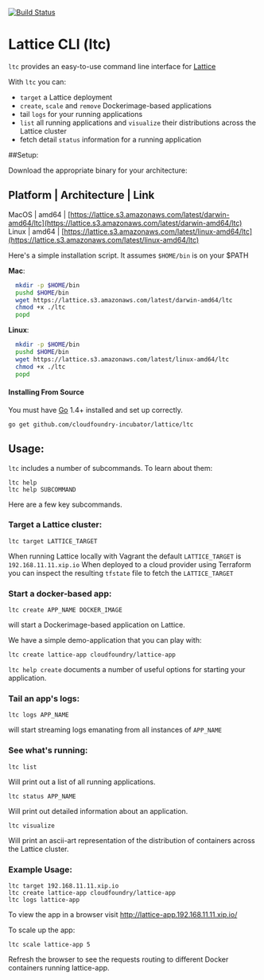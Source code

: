 [![Build Status](https://travis-ci.org/pivotal-cf-experimental/lattice-cli.svg?branch=master)](https://travis-ci.org/pivotal-cf-experimental/lattice-cli)

# Lattice CLI (ltc)

`ltc` provides an easy-to-use command line interface for [Lattice](https://github.com/pivotal-cf-experimental/lattice)

With `ltc` you can:

- `target` a Lattice deployment
- `create`, `scale` and `remove` Dockerimage-based applications
- tail `logs` for your running applications
- `list` all running applications and `visualize` their distributions across the Lattice cluster
- fetch detail `status` information for a running application

##Setup:

Download the appropriate binary for your architecture:

Platform | Architecture | Link
-------------------------------
MacOS | amd64 | [https://lattice.s3.amazonaws.com/latest/darwin-amd64/ltc](https://lattice.s3.amazonaws.com/latest/darwin-amd64/ltc)
Linux | amd64 | [https://lattice.s3.amazonaws.com/latest/linux-amd64/ltc](https://lattice.s3.amazonaws.com/latest/linux-amd64/ltc)

Here's a simple installation script.  It assumes `$HOME/bin` is on your $PATH

**Mac**:
```bash
  mkdir -p $HOME/bin
  pushd $HOME/bin
  wget https://lattice.s3.amazonaws.com/latest/darwin-amd64/ltc
  chmod +x ./ltc
  popd
```

**Linux**:
```bash
  mkdir -p $HOME/bin
  pushd $HOME/bin
  wget https://lattice.s3.amazonaws.com/latest/linux-amd64/ltc
  chmod +x ./ltc
  popd
```

#### Installing From Source

You must have [Go](https://golang.org) 1.4+ installed and set up correctly.

```
go get github.com/cloudfoundry-incubator/lattice/ltc
```

## Usage:

`ltc` includes a number of subcommands.  To learn about them:

```
ltc help
ltc help SUBCOMMAND
```

Here are a few key subcommands.

### Target a Lattice cluster:

```
ltc target LATTICE_TARGET
```

When running Lattice locally with Vagrant the default `LATTICE_TARGET` is `192.168.11.11.xip.io`
When deployed to a cloud provider using Terraform you can inspect the resulting `tfstate` file to fetch the `LATTICE_TARGET`

### Start a docker-based app:

```
ltc create APP_NAME DOCKER_IMAGE
```

will start a Dockerimage-based application on Lattice.

We have a simple demo-application that you can play with:

```
ltc create lattice-app cloudfoundry/lattice-app
```

`ltc help create` documents a number of useful options for starting your application.

### Tail an app's logs:

```
ltc logs APP_NAME
```

will start streaming logs emanating from all instances of `APP_NAME`

### See what's running:

```
ltc list
```

Will print out a list of all running applications.

```
ltc status APP_NAME
```

Will print out detailed information about an application.

```
ltc visualize
```

Will print an ascii-art representation of the distribution of containers across the Lattice cluster.

### Example Usage:

    ltc target 192.168.11.11.xip.io
    ltc create lattice-app cloudfoundry/lattice-app
    ltc logs lattice-app

To view the app in a browser visit http://lattice-app.192.168.11.11.xip.io/

To scale up the app:

    ltc scale lattice-app 5

Refresh the browser to see the requests routing to different Docker containers running lattice-app.
